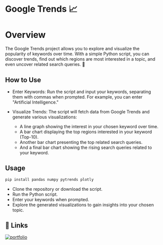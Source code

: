 
# Google Trends 📈


# Overview

The Google Trends project allows you to explore and visualize the popularity of keywords over time. With a simple Python script, you can discover trends, find out which regions are most interested in a topic, and even uncover related search queries. 🚀

## How to Use

- Enter Keywords: Run the script and input your keywords, separating them with commas when prompted. For example, you can enter "Artificial Intelligence."

- Visualize Trends: The script will fetch data from Google Trends and generate various visualizations:

    * A line graph showing the interest in your chosen keyword over time.
    * A bar chart displaying the top regions interested in your keyword (Top-10).
    * Another bar chart presenting the top related search queries.
    * And a final bar chart showing the rising search queries related to your keyword.

## Usage

```javascript
pip install pandas numpy pytrends plotly
```
* Clone the repository or download the script.
* Run the Python script.
* Enter your keywords when prompted.
* Explore the generated visualizations to gain insights into your chosen topic.
## 🔗 Links
[![portfolio](https://img.shields.io/badge/my_portfolio-000?style=for-the-badge&logo=github&logoColor=white)](https://nbviewer.org/github/Harinivas44/Google_Trends/blob/main/Google_Trends%20%282%29.ipynb)
